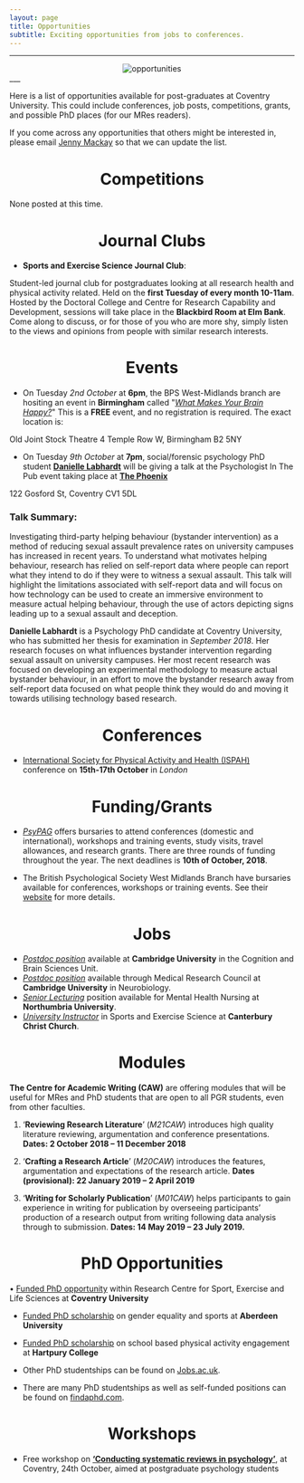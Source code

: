 ```yaml
---
layout: page
title: Opportunities
subtitle: Exciting opportunities from jobs to conferences.
---
```


___
<center>
  <img src = "http://www.cfrinc.net/hs-fs/hubfs/Blog_Images/market-research-opportunity.jpg?t=1520480222622&width=450&name=market-research-opportunity.jpg" alt="opportunities" />
</center>
___


Here is a list of opportunities available for post-graduates at Coventry University. This could include conferences, job posts, competitions, grants, and possible PhD places (for our MRes readers).

If you come across any opportunities that others might be interested in, please email [Jenny Mackay](mailto:cov.pgrnewsletter+opportunities@gmail.com) so that we can update the list.  

<center> <h1> Competitions </h1> </center>

None posted at this time.

<center> <h1> Journal Clubs </h1> </center>

* **Sports and Exercise Science Journal Club**:

Student-led journal club for postgraduates looking at all research health and physical activity related. Held on the **first Tuesday of every month 10-11am**. Hosted by the Doctoral College and Centre for Research Capability and Development, sessions will take place in the **Blackbird Room at Elm Bank**. Come along to discuss, or for those of you who are more shy, simply listen to the views and opinions from people with similar research interests.


<center> <h1> Events </h1> </center>

* On Tuesday *2nd October* at **6pm**, the BPS West-Midlands branch are hositing an event in **Birmingham** called "*[What Makes Your Brain Happy?](https://www.bps.org.uk/events/what-makes-your-brain-happy)*" This is a **FREE** event, and no registration is required. The exact location is:

Old Joint Stock Theatre
4 Temple Row W,
Birmingham
B2 5NY

* On Tuesday *9th October* at **7pm**, social/forensic psychology PhD student **[Danielle Labhardt](https://www.researchgate.net/profile/Danielle_Labhardt)** will be giving a talk at the Psychologist In The Pub event taking place at **[The Phoenix](https://www.social-squirrel.com/thephoenixcoventry)**

122 Gosford St,
Coventry
CV1 5DL

### Talk Summary:
Investigating third-party helping behaviour (bystander intervention) as a method of reducing sexual assault prevalence rates on university campuses has increased in recent years. To understand what motivates helping behaviour, research has relied on self-report data where people can report what they intend to do if they were to witness a sexual assault. This talk will highlight the limitations associated with self-report data and will focus on how technology can be used to create an immersive environment to measure actual helping behaviour, through the use of actors depicting signs leading up to a sexual assault and deception.

**Danielle Labhardt** is a Psychology PhD candidate at Coventry University, who has submitted her thesis for examination in *September 2018*. Her research focuses on what influences bystander intervention regarding sexual assault on university campuses. Her most recent research was focused on developing an experimental methodology to measure actual bystander behaviour, in an effort to move the bystander research away from self-report data focused on what people think they would do and moving it towards utilising technology based research.


<center> <h1> Conferences </h1> </center>

*	[International Society for Physical Activity and Health (ISPAH)](http://www.ispah.org/london-2018/) conference on **15th-17th October** in *London*


<center> <h1> Funding/Grants </h1> </center>

* *[PsyPAG](http://www.psypag.co.uk/bursaries-2/)* offers bursaries to attend conferences (domestic and international), workshops and training events, study visits, travel allowances, and research grants. There are three rounds of funding throughout the year. The next deadlines is **10th of October, 2018**.  

* The British Psychological Society West Midlands Branch have bursaries available for conferences, workshops or training events. See their [website](https://www1.bps.org.uk/networks-and-communities/member-microsite/west-midlands-branch/awards-and-funding) for more details.


<center> <h1> Jobs </h1> </center>

*	*[Postdoc position](http://www.jobs.cam.ac.uk/job/18458/)* available at **Cambridge University** in the Cognition and Brain Sciences Unit.
*	*[Postdoc position](https://www.neuroscience.cam.ac.uk/vacancies/)* available through Medical Research Council at **Cambridge University** in Neurobiology.
*	*[Senior Lecturing](https://www.jobs.ac.uk/job/BLY705/senior-lecturer-lecturer-in-mental-health-nursing)* position available for Mental Health Nursing at **Northumbria University**.
*	*[University Instructor](https://www.jobs.ac.uk/job/BLX119/university-instructor-in-the-sport-and-exercise-sciences)* in Sports and Exercise Science at **Canterbury Christ Church**.


<center> <h1> Modules </h1> </center>

**The Centre for Academic Writing (CAW)** are offering modules that will be useful for MRes and PhD students that are open to all PGR students, even from other faculties.

1. ‘**Reviewing Research Literature**’ (*M21CAW*) introduces high quality literature reviewing, argumentation and conference presentations. **Dates: 2 October 2018 – 11 December 2018** 

2. ‘**Crafting a Research Article**’ (*M20CAW*) introduces the features, argumentation and expectations of the research article. **Dates (provisional): 22 January 2019 – 2 April 2019**

3. ‘**Writing for Scholarly Publication**’ (*M01CAW*) helps participants to gain experience in writing for publication by overseeing participants’ production of a research output from writing following data analysis through to submission. **Dates: 14 May 2019 – 23 July 2019.**

<center> <h1> PhD Opportunities </h1> </center>


•	[Funded PhD opportunity](https://www.coventry.ac.uk/research/research-students/research-studentships/192244/) within Research Centre for Sport, Exercise and Life Sciences at **Coventry University**

*	[Funded PhD scholarship](https://www.findaphd.com/search/ProjectDetails.aspx?PJID=92868) on gender equality and sports at **Aberdeen University**

*	[Funded PhD scholarship](https://www.jobs.ac.uk/job/BLM490/phd-studentship-school-based-physical-activity-engagement) on school based physical activity engagement at **Hartpury College**

* Other PhD studentships can be found on [Jobs.ac.uk](http://www.jobs.ac.uk/).

* There are many PhD studentships as well as self-funded positions can be found on [findaphd.com](https://www.findaphd.com/).

<center> <h1> Workshops </h1> </center>

* Free workshop on **[‘Conducting systematic reviews in psychology’](https://cumbria.onlinesurveys.ac.uk/systematic-literature-review-workshop-booking-form)**, at Coventry, 24th October, aimed at postgraduate psychology students  
